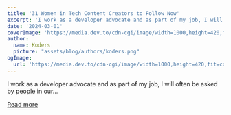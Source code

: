 ```yaml
---
title: '31 Women in Tech Content Creators to Follow Now'
excerpt: 'I work as a developer advocate and as part of my job, I will often be asked by people in our...'
date: '2024-03-01'
coverImage: 'https://media.dev.to/cdn-cgi/image/width=1000,height=420,fit=cover,gravity=auto,format=auto/https%3A%2F%2Fdev-to-uploads.s3.amazonaws.com%2Fuploads%2Farticles%2Fv9j2h83ya2t0ljdbsbqd.jpg'
author:
  name: Koders
  picture: "assets/blog/authors/koders.png"
ogImage:
  url: 'https://media.dev.to/cdn-cgi/image/width=1000,height=420,fit=cover,gravity=auto,format=auto/https%3A%2F%2Fdev-to-uploads.s3.amazonaws.com%2Fuploads%2Farticles%2Fv9j2h83ya2t0ljdbsbqd.jpg'
---
```


I work as a developer advocate and as part of my job, I will often be asked by people in our...

[Read more](https://dev.to/amandamartindev/31-women-in-tech-content-creators-to-follow-now-4642)
